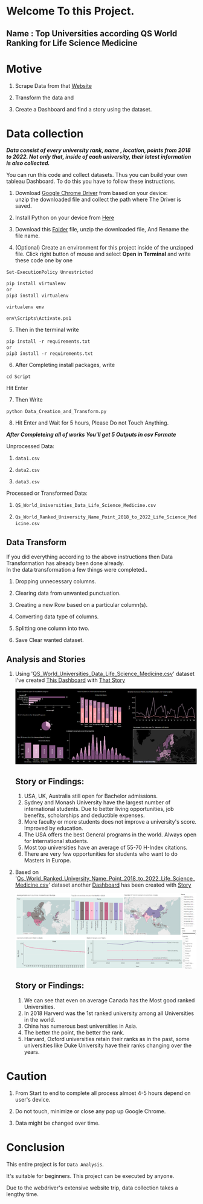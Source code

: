 # Welcome To this Project. 
## Name : Top Universities according QS World Ranking for Life Science Medicine
# Motive
  1. Scrape Data from that [Website](https://www.topuniversities.com/university-rankings/university-subject-rankings/2022/life-sciences-medicine)
  
  2. Transform the data and 
  
  3. Create a Dashboard and find a story using the dataset.


# Data collection
 ***Data consist of every university rank, name , location, points from 2018 to 2022. Not only that, inside of each university, their latest information is also collected.***
 
You can run this code and collect  datasets. Thus you can build your own tableau Dashboard. To do this you have to follow these instructions.

  1. Download [Google Chrome Driver](https://chromedriver.storage.googleapis.com/index.html?path=109.0.5414.25/) from based on your device:  
     unzip the downloaded file and  collect the path where The Driver is saved.
  
  2. Install Python on your device from [Here](https://www.python.org/downloads/)
  
  3.  Download this [Folder](https://github.com/AklimaRimi/Data-Analysis---QS-World-Ranked-Universities-Life-Science-and-Medicine) file, unzip the downloaded file, And Rename the file name.
  
  4. (Optional) Create an environment for this project inside of the unzipped file. Click right button of mouse and select **Open in Terminal** and write these code one by one
  ``` 
  Set-ExecutionPolicy Unrestricted
  ```
  ```
  pip install virtualenv  
  or 
  pip3 install virtualenv
  ```
  ```
  virtualenv env
  ```
  ```
  env\Scripts\Activate.ps1
  ```
  
  5. Then in the terminal write
  ```
  pip install -r requirements.txt 
  or 
  pip3 install -r requirements.txt
  ```
     
  6. After Completing install packages, write
  ```
  cd Script
  ```
  Hit Enter 
  
  7. Then Write
  
  ```
  python Data_Creation_and_Transform.py 
  ```
  
  
  8. Hit Enter and Wait for 5 hours, Please Do not Touch Anything. 
  
  
  
  ***After Completeing all of works You'll get 5 Outputs in csv Formate***
  
  
  Unprocessed Data:
  
  1. `data1.csv`

  2. `data2.csv`

  3. `data3.csv`
    
  Processed or Transformed Data:
  
  1. `QS_World_Universities_Data_Life_Science_Medicine.csv`

  2. `Qs_World_Ranked_University_Name_Point_2018_to_2022_Life_Science_Medicine.csv`
  
  
  
## Data Transform

If you did everything according to the above instructions then Data Transformation has already been done already.\
In the data transformation a few things were completed..

  1. Dropping unnecessary columns.
  
  2. Clearing data from unwanted punctuation.
  
  3. Creating a new Row based on a particular column(s).
  
  4. Converting data type of columns.
  
  5. Splitting one column into two.
  
  6. Save Clear wanted dataset.
  
  
## Analysis and Stories
  1. Using '[QS_World_Universities_Data_Life_Science_Medicine.csv](https://github.com/AklimaRimi/Data-Analysis---QS-World-Ranked-Universities-Life-Science-and-Medicine-/blob/main/Output/QS_World_Universities_Data_Life_Science_Medicine.csv)' dataset I've created [This Dashboard](https://public.tableau.com/app/profile/aklima.akter.rimi/viz/WorldRankedUniversityLifeScienceandMedicine/Dashboard1) 
      with [That Story](https://public.tableau.com/app/profile/aklima.akter.rimi/viz/StoryofQSWorldRankedUniversitiesin2022/Story1)
      
      ![](https://github.com/AklimaRimi/Data-Analysis---QS-World-Ranked-Universities-Life-Science-and-Medicine-/blob/main/Tableau_Dashboard/Dashboard1.png)
      
      ## Story or Findings:
        1. USA, UK, Australia still open for Bachelor admissions.
        2. Sydney and Monash University have the largest number of international students. Due to better living opportunities,
          job benefits, scholarships and deductible expenses.
        3. More faculty or more students does not improve a university's score. Improved by education.
        4. The USA offers the best General programs in the world. Always open for International students.
        5. Most top universities have an average of 55-70 H-Index citations.
        6. There are very few opportunities for students who want to do Masters in Europe.
         
  2. Based on '[Qs_World_Ranked_University_Name_Point_2018_to_2022_Life_Science_Medicine.csv](https://github.com/AklimaRimi/Data-Analysis---QS-World-Ranked-Universities-Life-Science-and-Medicine-/blob/main/Output/Qs_World_Ranked_University_Name_Point_2018_to_2022_Life_Science_Medicine.csv)' dataset another [Dashboard](https://public.tableau.com/app/profile/aklima.akter.rimi/viz/UniversityRankandPointsover5years/Dashboard1) has been created with [Story](https://public.tableau.com/app/profile/aklima.akter.rimi/viz/Storyoveryears/Story1)
  
      ![](https://github.com/AklimaRimi/Data-Analysis---QS-World-Ranked-Universities-Life-Science-and-Medicine-/blob/main/Tableau_Dashboard/Dashboard2.png)  
  
      ## Story or Findings:
        1. We can see that even on average Canada has the Most good ranked Universities.
        2. In 2018 Harverd was the 1st ranked university among all Universities in the world.
        3. China has numerous best universities in Asia.
        4. The better the point, the better the rank.
        5. Harvard, Oxford universities retain their ranks as in the past, some universities like Duke University have their ranks changing over the years.

# Caution
  1. From Start to end to complete all process almost 4-5 hours depend on user's device.
  
  2. Do not touch, minimize or close any pop up Google Chrome.  
 
  3. Data might be changed over time.


# Conclusion

This entire project is for `Data Analysis`. 

It's suitable for beginners. This project can be executed by anyone. 

Due to the webdriver's extensive website trip, data collection takes a lengthy time.


